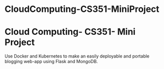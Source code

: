 # CloudComputing-CS351-MiniProject


# Cloud Computing- CS351- Mini Project

Use Docker and Kubernetes to make an easily deployable and portable blogging web-app using Flask and MongoDB.
